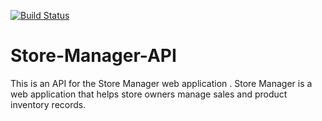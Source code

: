 [![Build Status](https://travis-ci.com/wakandavibranium/Store-Manager-API.svg?branch=ch-integrate-travis-#161202921)](https://travis-ci.com/wakandavibranium/Store-Manager-API)

# Store-Manager-API
This is an API for the Store Manager web application . Store Manager is a web application that helps store owners manage sales and product inventory records.
